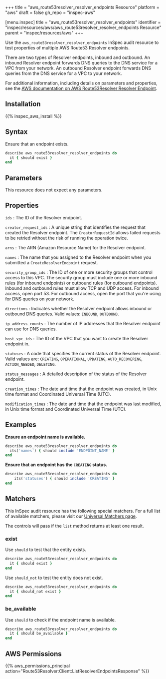 +++
title = "aws_route53resolver_resolver_endpoints Resource"
platform = "aws"
draft = false
gh_repo = "inspec-aws"

[menu.inspec]
title = "aws_route53resolver_resolver_endpoints"
identifier = "inspec/resources/aws/aws_route53resolver_resolver_endpoints Resource"
parent = "inspec/resources/aws"
+++

Use the `aws_route53resolver_resolver_endpoints` InSpec audit resource to test properties of multiple AWS Route53 Resolver endpoints.

There are two types of Resolver endpoints, inbound and outbound. An inbound Resolver endpoint forwards DNS queries to the DNS service for a VPC from your network. An outbound Resolver endpoint forwards DNS queries from the DNS service for a VPC to your network.

For additional information, including details on parameters and properties, see the [AWS documentation on AWS Route53Resolver Resolver Endpoint](https://docs.aws.amazon.com/AWSCloudFormation/latest/UserGuide/aws-resource-route53resolver-resolverendpoint.html).

## Installation

{{% inspec_aws_install %}}

## Syntax

Ensure that an endpoint exists.

```ruby
describe aws_route53resolver_resolver_endpoints do
  it { should exist }
end
```

## Parameters

This resource does not expect any parameters.

## Properties

`ids`
: The ID of the Resolver endpoint.

`creator_request_ids`
: A unique string that identifies the request that created the Resolver endpoint. The `CreatorRequestId` allows failed requests to be retried without the risk of running the operation twice.

`arns`
: The ARN (Amazon Resource Name) for the Resolver endpoint.

`names`
: The name that you assigned to the Resolver endpoint when you submitted a `CreateResolverEndpoint` request.

`security_group_ids`
: The ID of one or more security groups that control access to this VPC. The security group must include one or more inbound rules (for inbound endpoints) or outbound rules (for outbound endpoints). Inbound and outbound rules must allow TCP and UDP access. For inbound access, open port 53. For outbound access, open the port that you're using for DNS queries on your network.

`directions`
: Indicates whether the Resolver endpoint allows inbound or outbound DNS queries. Valid values: `INBOUND`, `OUTBOUND`.

`ip_address_counts`
: The number of IP addresses that the Resolver endpoint can use for DNS queries.

`host_vpc_ids`
: The ID of the VPC that you want to create the Resolver endpoint in.

`statuses`
: A code that specifies the current status of the Resolver endpoint. Valid values are: `CREATING`, `OPERATIONAL`, `UPDATING`, `AUTO_RECOVERING`, `ACTION_NEEDED`, `DELETING`.

`status_messages`
: A detailed description of the status of the Resolver endpoint.

`creation_times`
: The date and time that the endpoint was created, in Unix time format and Coordinated Universal Time (UTC).

`modification_times`
: The date and time that the endpoint was last modified, in Unix time format and Coordinated Universal Time (UTC).

## Examples

**Ensure an endpoint name is available.**

```ruby
describe aws_route53resolver_resolver_endpoints do
  its('names') { should include 'ENDPOINT_NAME' }
end
```

**Ensure that an endpoint has the `CREATING` status.**

```ruby
describe aws_route53resolver_resolver_endpoints do
    its('statuses') { should include 'CREATING' }
end
```

## Matchers

This InSpec audit resource has the following special matchers. For a full list of available matchers, please visit our [Universal Matchers page](https://www.inspec.io/docs/reference/matchers/).

The controls will pass if the `list` method returns at least one result.

### exist

Use `should` to test that the entity exists.

```ruby
describe aws_route53resolver_resolver_endpoints do
  it { should exist }
end
```

Use `should_not` to test the entity does not exist.

```ruby
describe aws_route53resolver_resolver_endpoints do
  it { should_not exist }
end
```

### be_available

Use `should` to check if the endpoint name is available.

```ruby
describe aws_route53resolver_resolver_endpoints do
  it { should be_available }
end
```

## AWS Permissions

{{% aws_permissions_principal action="Route53Resolver:Client:ListResolverEndpointsResponse" %}}
